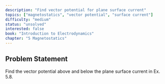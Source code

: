 ```yaml
---
description: "Find vector potential for plane surface current"
topics: ["magnetostatics", "vector potential", "surface current"]
difficulty: "medium"
status: "unsolved"
interested: false
book: "Introduction to Electrodynamics"
chapter: "5 Magnetostatics"
---
```


## Problem Statement
Find the vector potential above and below the plane surface current in Ex. 5.8.